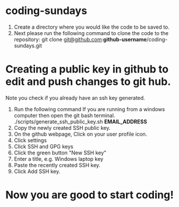 # coding-sundays
1. Create a directory where you would like the code to be saved to.
2. Next please run the following command to clone the code to the repository: git clone git@github.com:**github-username**/coding-sundays.git

# Creating a public key in github to edit and push changes to git hub.
Note you check if you already have an ssh key generated.
1. Run the following command
    If you are running from a windows computer then open the git bash terminal.
./scripts/generate_ssh_public_key.sh **EMAIL_ADDRESS**
2. Copy the newly created SSH public key.
3. On the github webpage, Click on your user profile icon.
4. Click settings
5. Click SSH and GPG keys
6. Click the green button "New SSH key"
7. Enter a title, e.g. Windows laptop key
8. Paste the recently created SSH key.
9. Click Add SSH key.

# Now you are good to start coding!
